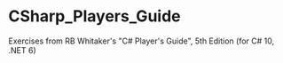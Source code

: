 # CSharp_Players_Guide
Exercises from RB Whitaker's "C# Player's Guide", 5th Edition (for C# 10, .NET 6)

